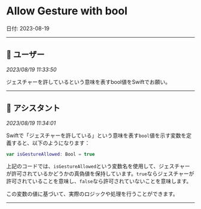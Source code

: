 # Allow Gesture with bool

日付: 2023-08-19

---

## 👤 ユーザー
*2023/08/19 11:33:50*

ジェスチャーを許しているという意味を表すbool値をSwiftでお願い。

---

## 🤖 アシスタント
*2023/08/19 11:34:01*

Swiftで「ジェスチャーを許している」という意味を表す`bool`値を示す変数を定義すると、以下のようになります：

```swift
var isGestureAllowed: Bool = true
```

上記のコードでは、`isGestureAllowed`という変数名を使用して、ジェスチャーが許可されているかどうかの真偽値を保持しています。`true`ならジェスチャーが許可されていることを意味し、`false`なら許可されていないことを意味します。

この変数の値に基づいて、実際のロジックや処理を行うことができます。

---
